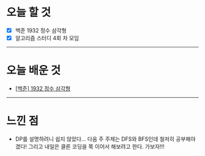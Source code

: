 # 오늘 할 것

- [x] 백준 1932 정수 삼각형 
- [x] 알고리즘 스터디 4회 차 모임

---

# 오늘 배운 것

-  [[백준] 1932 정수 삼각형]()

---

# 느낀 점
- DP를 설명하려니 쉽지 않았다... 다음 주 주제는 DFS와 BFS인데 철저히 공부해야겠다!
그리고 내일은 클론 코딩을 쭉 이어서 해보려고 한다. 가보자!!!

